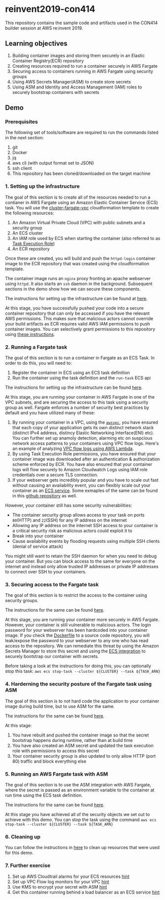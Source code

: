 # reinvent2019-con414
This repository contains the sample code and artifacts used in the CON414 builder session at AWS re:invent 2019.

## Learning objectives
1. Building container images and storing them securely in an Elastic Container Registry(ECR) repository
2. Creating resources required to run a container securely in AWS Fargate
3. Securing access to containers running in AWS Fargate using security groups
4. Using AWS Secrets Manager(ASM) to create store secrets
5. Using ASM and Identity and Access Management (IAM) roles to securely bootstrap containers with secrets

## Demo
### Prerequisites
The following set of tools/software are required to run the commands listed in the next section:
1. git
2. Docker
3. jq
4. aws cli (with output format set to JSON)
5. ssh client 
6. This repository has been cloned/downloaded on the target machine

### 1. Setting up the infrastructure
The goal of this section is to create all of the resources needed to run a contianer in AWS Fargate using an Amazon Elastic Container Service (ECS) task. You will use the [cluster-fargate-vpc](cloudformation/00-cluster-fargate-vpc.yml) cloudformation template to create the following resources:
1. An Amazon Virtual Private Cloud (VPC) with public subnets and a security group
2. An ECS cluster
3. An IAM role used by ECS when starting the container (also referred to as [Task Execution Role](https://docs.aws.amazon.com/AmazonECS/latest/developerguide/task_execution_IAM_role.html))
4. An ECR repository

Once these are created, you will build and push the `httpd-login` container image to the ECR repository that was created using the cloudformation template.

The container image runs an `nginx` proxy fronting an apache webserver using `httpd`. It also starts an `ssh` daemon in the background. Subsequent sections in the demo show how we can secure these components. 
   
The instructions for setting up the infrastructure can be found at [here](demo-setting-up-infra.md).

At this stage, you have successfully pushed your code into a secure container repository that can only be accessed if you have the relevant AWS permissions. This makes sure that malicious actors cannot override your build artifacts as ECR requires valid AWS IAM permissions to push container images. You can selectively grant permissions to this repository using [these instructions](https://docs.aws.amazon.com/AmazonECR/latest/userguide/RepositoryPolicyExamples.html).
   
### 2. Running a Fargate task
The goal of this section is to run a container in Fargate as an ECS Task. In order to do this, you will need to:
1. Register the container in ECS using an ECS task definition
2. Run the container using the task definition and the `run-task` ECS api

The instructions for setting up the infrastructure can be found [here](demo-running-task-stage-1.md).

At this stage, you are running your container in AWS Fargate in one of the VPC subnets, and are securing the access to this task using a security group as well. Fargate enforces a number of security best practices by default and you have utilized many of these:
1. By running your container in a VPC, using the [`awsvpc`](https://docs.aws.amazon.com/AmazonECS/latest/developerguide/task-networking.html), you have ensured that each copy of your application gets its own distinct network stack (distinct IPv4 address, distincy Elastic Networking Interface(ENI) etc). You can further set up anamoly detection, alarming etc on suspcious network access patterns to your containers using VPC flow logs. Here's an example of analyzing [VPC flow logs using AWS Lambda](https://aws.amazon.com/blogs/mt/analyzing-vpc-flow-logs-got-easier-with-support-for-s3-as-a-destination/).
2. By using Task Execution Role permissions, you have ensured that your container image was downloaded after an authentication & authorization scheme enforced by ECR. You have also ensured that your container logs will flow securely to Amazon Cloudwatch Logs using IAM role credentials over a secure TLS connection.
3. If your webserver gets incredibly popular and you have to scale out fast without causing an availability event, you can flexibly scale out your container as an [ECS service](https://docs.aws.amazon.com/AmazonECS/latest/developerguide/ecs_services.html). Some exmaples of the same can be found in this [github repository](https://github.com/nathanpeck/ecs-cloudformation) as well.

However, your container still has some security vulnerabilities: 
* The container security group allows access to your task on ports `80`(HTTP) and `22`(SSH) for any IP address on the internet
* Allowing any IP address on the internet SSH access to your container is a critical security risk as malicious actors could exploit it to
 * Break into your container
 * Cause availability events by flooding requests using multiple SSH clients (denial of service attack)

You might still want to retain the SSH daemon for when you need to debug your container. But you can block access to the same for everyone on the internet and instead only allow trusted IP addresses or private IP addresses to connect over SSH to your containers.

### 3. Securing access to the Fargate task   
The goal of this section is to restrict the access to the container using security groups. 

The instructions for the same can be found [here](demo-security-grou-restrictions.md).

At this stage, you are running your container more securely in AWS Fargate. However, your container is still vulnerable to malicious actors. The login password for your webserver has been hardcoded into your container image. If you check the [Dockerfile](dockerfiles/httpd-login/00-Dockerfile) to a source code repository, you will leak/expose the password to your webserver to any one who has read access to the repository. We can remediate this threat by using the Amazon Secrets Manager to store this secret and using the [ECS integration](https://docs.aws.amazon.com/AmazonECS/latest/developerguide/specifying-sensitive-data.html) to securely bootstrap our container with secrets.

Before taking a look at the instructions for doing this, you can optionally stop this task: `aws ecs stop-task --cluster ${CLUSTER} --task ${TASK_ARN}`

### 4. Harderning the security posture of the Fargate task using ASM
The goal of this section is to not hard code the application to your container image during build time, but to use ASM for the same. 

The instructions for the same can be found [here](demo-updating-infra-with-asm.md).

At this stage:
1. You have rebuilt and pushed the container image so that the secret bootstrap happens during runtime, rather than at build time
2. You have also created an ASM secret and updated the task execution role with permissions to access this secret
3. Your container security group is also updated to only allow HTTP (port 80) traffic and block everything else

### 5. Running an AWS Fargate task with ASM
The goal of this section is to use the ASM integration with AWS Fargate, where the secret is passed as an environment variable to the container at run time using the ECS task definition.

The instructions for the same can be found [here](demo-running-task-stage-2.md).

At this stage you have achieved all of the security objects we set out to achieve with this demo. You can stop the task using the command `aws ecs stop-task --cluster ${CLUSTER} --task ${TASK_ARN}`

### 6. Cleaning up
You can follow the instructions in [here](demo-cleaning-up-resources.md) to clean up resources that were used for this demo.

### 7. Further exercise
1. Set up AWS Cloudtrail alarms for your ECS resources [hint](https://docs.aws.amazon.com/awscloudtrail/latest/userguide/cloudwatch-alarms-for-cloudtrail.html)
2. Set up VPC Flow log monitors for your VPC [hint](https://aws.amazon.com/blogs/mt/analyzing-vpc-flow-logs-got-easier-with-support-for-s3-as-a-destination/)
3. Use KMS to encrypt your secret with ASM [hint](https://docs.aws.amazon.com/kms/latest/developerguide/services-secrets-manager.html) 
4. Get this container running behind a load balancer as an ECS service [hint](https://github.com/nathanpeck/ecs-cloudformation)

 

